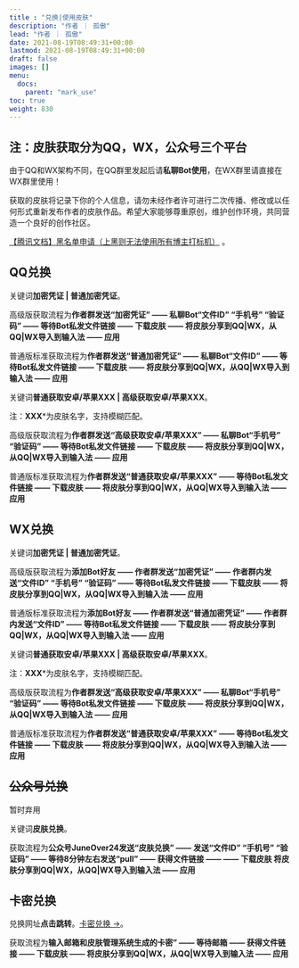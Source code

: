 ```yaml
---
title : "兑换|使用皮肤"
description: "作者 ｜ 孤傲"
lead: "作者 ｜ 孤傲"
date: 2021-08-19T08:49:31+00:00
lastmod: 2021-08-19T08:49:31+00:00
draft: false 
images: []
menu:
  docs:
    parent: "mark_use"
toc: true
weight: 830
---
```


## 注：皮肤获取分为QQ，WX，公众号三个平台

由于QQ和WX架构不同，在QQ群里发起后请**私聊Bot使用**，在WX群里请直接在WX群里使用！

获取的皮肤将记录下你的个人信息，请勿未经作者许可进行二次传播、修改或以任何形式重新发布作者的皮肤作品。希望大家能够尊重原创，维护创作环境，共同营造一个良好的创作社区。

[【腾讯文档】黑名单申请（上黑则无法使用所有博主打标机）](https://docs.qq.com/form/page/DVFpqaWNabVBzbnJu) 。

## QQ兑换

关键词**加密凭证 | 普通加密凭证**。

高级版获取流程为**作者群发送“加密凭证” —— 私聊Bot“文件ID” “手机号” “验证码” —— 等待Bot私发文件链接 —— 下载皮肤 —— 将皮肤分享到QQ|WX，从QQ|WX导入到输入法 —— 应用**

普通版标准获取流程为**作者群发送“普通加密凭证” —— 私聊Bot“文件ID” —— 等待Bot私发文件链接 —— 下载皮肤 —— 将皮肤分享到QQ|WX，从QQ|WX导入到输入法 —— 应用**

关键词**普通获取安卓/苹果XXX | 高级获取安卓/苹果XXX**。

注：**XXX***为皮肤名字，支持模糊匹配。

高级版获取流程为**作者群发送“高级获取安卓/苹果XXX” —— 私聊Bot“手机号” “验证码” —— 等待Bot私发文件链接 —— 下载皮肤 —— 将皮肤分享到QQ|WX，从QQ|WX导入到输入法 —— 应用**

普通版标准获取流程为**作者群发送“普通获取安卓/苹果XXX” —— 等待Bot私发文件链接 —— 下载皮肤 —— 将皮肤分享到QQ|WX，从QQ|WX导入到输入法 —— 应用**

## WX兑换

关键词**加密凭证 | 普通加密凭证**。

高级版获取流程为**添加Bot好友 —— 作者群发送“加密凭证” —— 作者群内发送“文件ID” “手机号” “验证码” —— 等待Bot私发文件链接 —— 下载皮肤 —— 将皮肤分享到QQ|WX，从QQ|WX导入到输入法 —— 应用**

普通版标准获取流程为**添加Bot好友 —— 作者群发送“普通加密凭证” —— 作者群内发送“文件ID” —— 等待Bot私发文件链接 —— 下载皮肤 —— 将皮肤分享到QQ|WX，从QQ|WX导入到输入法 —— 应用**

关键词**普通获取安卓/苹果XXX | 高级获取安卓/苹果XXX**。

注：**XXX***为皮肤名字，支持模糊匹配。

高级版获取流程为**作者群发送“高级获取安卓/苹果XXX” —— 私聊Bot“手机号” “验证码” —— 等待Bot私发文件链接 —— 下载皮肤 —— 将皮肤分享到QQ|WX，从QQ|WX导入到输入法 —— 应用**

普通版标准获取流程为**作者群发送“普通获取安卓/苹果XXX” —— 等待Bot私发文件链接 —— 下载皮肤 —— 将皮肤分享到QQ|WX，从QQ|WX导入到输入法 —— 应用**

## ~~公众号兑换~~

暂时弃用

关键词**皮肤兑换**。

获取流程为**公众号JuneOver24发送“皮肤兑换” —— 发送“文件ID” “手机号” “验证码” —— 等待8分钟左右发送“pull” —— 获得文件链接 —— —— 下载皮肤 将皮肤分享到QQ|WX，从QQ|WX导入到输入法 —— 应用**

## 卡密兑换

兑换网址**点击跳转**。[卡密兑换 →](/docs/mark_use/Redeem/)。

获取流程为**输入邮箱和皮肤管理系统生成的卡密” —— 等待邮箱 —— 获得文件链接 —— 下载皮肤 —— 将皮肤分享到QQ|WX，从QQ|WX导入到输入法 —— 应用**
